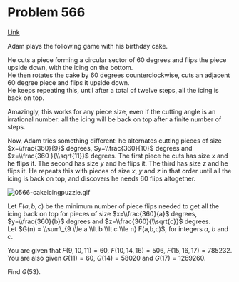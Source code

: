 # Problem 566

[Link](https://projecteuler.net/problem=566)

Adam plays the following game with his birthday cake.

He cuts a piece forming a circular sector of $60$ degrees and flips the piece upside down, with the icing on the bottom.  
He then rotates the cake by $60$ degrees counterclockwise, cuts an adjacent $60$ degree piece and flips it upside down.  
He keeps repeating this, until after a total of twelve steps, all the icing is back on top.

Amazingly, this works for any piece size, even if the cutting angle is an irrational number: all the icing will be back on top after a finite number of steps.

Now, Adam tries something different: he alternates cutting pieces of size $x=\\frac{360}{9}$ degrees, $y=\\frac{360}{10}$ degrees and $z=\\frac{360 }{\\sqrt{11}}$ degrees. The first piece he cuts has size $x$ and he flips it. The second has size $y$ and he flips it. The third has size $z$ and he flips it. He repeats this with pieces of size $x$, $y$ and $z$ in that order until all the icing is back on top, and discovers he needs $60$ flips altogether.

![0566-cakeicingpuzzle.gif](resources/images/0566-cakeicingpuzzle.gif?1678992057)

Let $F(a, b, c)$ be the minimum number of piece flips needed to get all the icing back on top for pieces of size $x=\\frac{360}{a}$ degrees, $y=\\frac{360}{b}$ degrees and $z=\\frac{360}{\\sqrt{c}}$ degrees.  
Let $G(n) = \\sum\_{9 \\le a \\lt b \\lt c \\le n} F(a,b,c)$, for integers $a$, $b$ and $c$.

You are given that $F(9, 10, 11) = 60$, $F(10, 14, 16) = 506$, $F(15, 16, 17) = 785232$.  
You are also given $G(11) = 60$, $G(14) = 58020$ and $G(17) = 1269260$.

Find $G(53)$.
